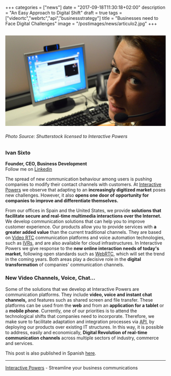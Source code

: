 +++
categories = ["news"]
date = "2017-09-18T11:30:18+02:00"
description = "An Easy Approach to Digital Shift"
draft = true
tags = ["videortc","webrtc","api","businessstrategy"]
title = "Businesses need to Face Digital Challenges"
image = "/postimages/news/articulo2.jpg"
+++

![article2](/postimages/news/articulo2.jpg)
------------
###### Photo Source: Shutterstock licensed to Interactive Powers

###	Ivan Sixto  
**Founder, CEO, Business Development**  
Follow me on [Linkedin](https://www.linkedin.com/in/isixto/)

The spread of new communication behaviour among users is pushing companies to modify their contact channels with customers. At [Interactive Powers](http://www.ivrpowers.com/about-us/) we observe that adapting to an **increasingly digitized market** poses new challenges. However, it also **opens one door of opportunity for companies to improve and differentiate themselves.**

From our offices in Spain and the United States, we provide **solutions that facilitate secure and real-time multimedia interactions over the Internet.** We develop communication solutions that can help you to improve customer experience. Our products allow you to provide services with **a greater added value** than the current traditional channels. They are based on [Video RTC](http://videortc.ivrpowers.com/) communication platforms and voice automation technologies, such as [IVRs](http://blog.ivrpowers.com/post/technologies/what-is-ivr/), and are also available for cloud infrastructures. In Interactive Powers we give response to the **new online interaction needs of today's market,** following open standards such as [WebRTC](http://blog.ivrpowers.com/post/technologies/what-is-webrtc/), which will set the trend in the coming years. Both areas play a decisive role in the **digital transformation** of companies' communication channels.


### New Video Channels, Voice, Chat...

Some of the solutions that we develop at Interactive Powers are communication platforms. They include **video, voice and instant chat channels,** and features such as shared screen and file transfer. These platforms can be used from the **web** and from an **application for a tablet** or a **mobile phone**. Currently, one of our priorities is to attend the technological shifts that companies need to incorporate. Therefore, we make sure to facilitate adaptation and integration processes via [API](http://blog.ivrpowers.com/post/development/introducing-videortcjs-developers/), by deploying our products over existing IT structures. In this way, it is possible to address, easily and economically, **Digital Revolution of real-time communication channels** across multiple sectors of industry, commerce and services.

This post is also published in Spanish [here](https://www.linkedin.com/pulse/las-empresas-necesitan-hacer-frente-los-nuevos-desaf%C3%ADos-iv%C3%A1n-sixto?trk=mp-reader-card).

---
[Interactive Powers](http://www.ivrpowers.com/) - Streamline your business communications



